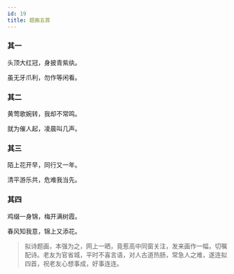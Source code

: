 ```yaml
---
id: 19
title: 题画五首
---
```

### 其一

头顶大红冠，身披青紫纨。

虽无牙爪利，勿作等闲看。

### 其二

黄莺歌婉转，我却不常鸣。

就为催人起，凌晨叫几声。

### 其三

陌上花开早，同行又一年。

清平游乐共，危难我当先。

### 其四

鸡缀一身锦，梅开满树霞。

春风知我意，锦上又添花。

> 拟诗题画，本强为之，网上一晒，竟惹高中同窗关注，发来画作一幅，切嘱配诗。老友为官省城，平时不喜言语，对人古道热肠，常急人之难，遂连拟四首，祝老友心想事成，好事连连。
